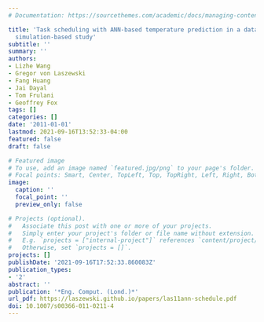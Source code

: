 ```yaml
---
# Documentation: https://sourcethemes.com/academic/docs/managing-content/

title: 'Task scheduling with ANN-based temperature prediction in a data center: a
  simulation-based study'
subtitle: ''
summary: ''
authors:
- Lizhe Wang
- Gregor von Laszewski
- Fang Huang
- Jai Dayal
- Tom Frulani
- Geoffrey Fox
tags: []
categories: []
date: '2011-01-01'
lastmod: 2021-09-16T13:52:33-04:00
featured: false
draft: false

# Featured image
# To use, add an image named `featured.jpg/png` to your page's folder.
# Focal points: Smart, Center, TopLeft, Top, TopRight, Left, Right, BottomLeft, Bottom, BottomRight.
image:
  caption: ''
  focal_point: ''
  preview_only: false

# Projects (optional).
#   Associate this post with one or more of your projects.
#   Simply enter your project's folder or file name without extension.
#   E.g. `projects = ["internal-project"]` references `content/project/deep-learning/index.md`.
#   Otherwise, set `projects = []`.
projects: []
publishDate: '2021-09-16T17:52:33.860083Z'
publication_types:
- '2'
abstract: ''
publication: '*Eng. Comput. (Lond.)*'
url_pdf: https://laszewski.github.io/papers/las11ann-schedule.pdf
doi: 10.1007/s00366-011-0211-4
---
```

